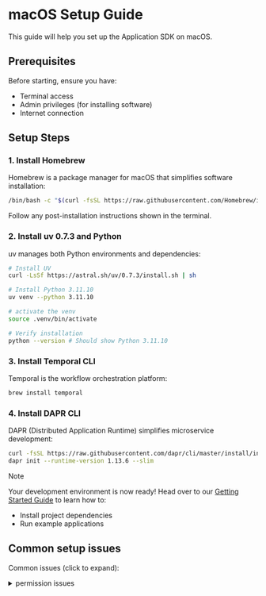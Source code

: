 # macOS Setup Guide

This guide will help you set up the Application SDK on macOS.

## Prerequisites

Before starting, ensure you have:
  - Terminal access
  - Admin privileges (for installing software)
  - Internet connection

## Setup Steps

### 1. Install Homebrew

Homebrew is a package manager for macOS that simplifies software installation:

```bash
/bin/bash -c "$(curl -fsSL https://raw.githubusercontent.com/Homebrew/install/HEAD/install.sh)"
```

Follow any post-installation instructions shown in the terminal.

### 2. Install uv 0.7.3 and Python

uv manages both Python environments and dependencies:

```bash
# Install UV
curl -LsSf https://astral.sh/uv/0.7.3/install.sh | sh

# Install Python 3.11.10
uv venv --python 3.11.10

# activate the venv
source .venv/bin/activate

# Verify installation
python --version # Should show Python 3.11.10
```

### 3. Install Temporal CLI

Temporal is the workflow orchestration platform:

```bash
brew install temporal
```

### 4. Install DAPR CLI

DAPR (Distributed Application Runtime) simplifies microservice development:

```bash
curl -fsSL https://raw.githubusercontent.com/dapr/cli/master/install/install.sh | /bin/bash -s 1.14.1
dapr init --runtime-version 1.13.6 --slim
```

> [!NOTE]
> Your development environment is now ready! Head over to our [Getting Started Guide](../guides/getting-started.md) to learn how to:
> - Install project dependencies
> - Run example applications


## Common setup issues

Common issues (click to expand):

<details>
  <summary>permission issues</summary>
    If you are facing permission issues while installing uv, you can try installing uv with sudo:

    ```bash
    curl -LsSf https://astral.sh/uv/0.7.3/install.sh | sudo sh
    ```

</details>